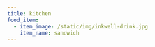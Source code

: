 ```yaml
---
title: kitchen
food_item:
  - item_image: /static/img/inkwell-drink.jpg
    item_name: sandwich
---
```


